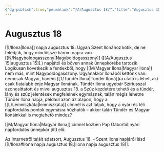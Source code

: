 ```yaml
---
{"dg-publish":true,"permalink":"/A/Augusztus 18/","title":"Augusztus 18","created":"2023-11-01T03:11","updated":"2024-10-23T18:14"}
---
```



# Augusztus 18

[[I/Ilona\|Ilona]] napja augusztus 18. Ugyan Szent Ilonához kötik, de ne feledjük, hogy mindössze három napra van [[N/Nagyboldogasszony\|Nagyboldogasszony]] ([[A/Augusztus 15\|augusztus 15]].) napjától és bőven annak ünnepkörébe tartozik. Logikusan következik a fentiekből, hogy [[M/Magyar Ilona\|Magyar Ilona]] nem más, mint Nagyboldogasszony. Ugyanakkor Ilonából kettőnk van: nemcsak Magyar, hanem [[T/Tündér Ilona\|Tündér Iloná]]ra utaló is lehet, aki csak fiatalabb énje Magyar Ilonának. Tündér Ilona ugyebár Szíriusszal azonosíttatott és mivel augusztus 18. a Szűz kezdetére tehető és a tündér, lány és szűz jelentések megfelelnek egymásnak, talán mégis lehetne Tündér Ilona napja, például azon az alapon, hogy a [[L/Lemniszkáta\|lemniszkáta]] címnél is azt látjuk, hogy a nyári és téli napfordulós pontok egymásra húzhatók – akkor talán Tündér és Magyar Ilonáinkkal is megtehető mindez?  

[[M/Magyar Ilona\|Magyar Ilona]] címnél közben Pap Gábortól nyári napfordulós ünnepkör jött elő.  

Az internetről talált adatsort, Augusztus 18. - Szent Ilona napjáról lásd [[I/Ilona#Ilona napja augusztus 18.\|Ilona napja augusztus 18]].  